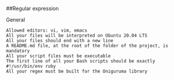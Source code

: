 ##Regular expression

General

    Allowed editors: vi, vim, emacs
    All your files will be interpreted on Ubuntu 20.04 LTS
    All your files should end with a new line
    A README.md file, at the root of the folder of the project, is mandatory
    All your script files must be executable
    The first line of all your Bash scripts should be exactly #!/usr/bin/env ruby
    All your regex must be built for the Oniguruma library

